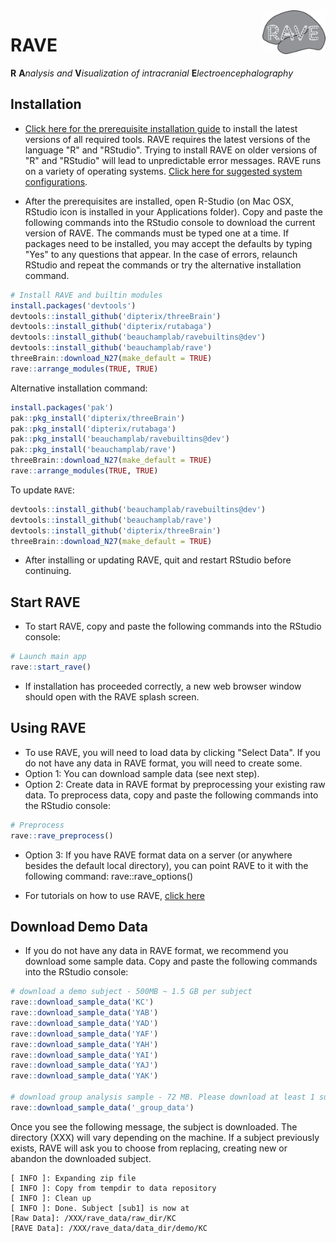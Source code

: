<img src="inst/assets/images/logo-md.jpg" width="20%" align="right" />

# RAVE

__R__ __A__*nalysis and* __V__*isualization of intracranial* __E__*lectroencephalography*


## Installation

* [Click here for the prerequisite installation guide](./Installation.md) to install the latest versions of all required tools. RAVE requires the latest versions of the language "R" and "RStudio". Trying to install RAVE on older versions of "R" and "RStudio" will lead to unpredictable error messages.  RAVE runs on a variety of operating systems. [Click here for suggested system configurations](./Requirements.md).

* After the prerequisites are installed, open R-Studio (on Mac OSX, RStudio icon is installed in your Applications folder). Copy and paste the following commands into the RStudio console to download the current version of RAVE. The commands must be typed one at a time. If packages need to be installed, you may accept the defaults by typing "Yes" to any questions that appear. In the case of errors, relaunch RStudio and repeat the commands or try the alternative installation command.

```r
# Install RAVE and builtin modules
install.packages('devtools')
devtools::install_github('dipterix/threeBrain')
devtools::install_github('dipterix/rutabaga')
devtools::install_github('beauchamplab/ravebuiltins@dev')
devtools::install_github('beauchamplab/rave')
threeBrain::download_N27(make_default = TRUE)
rave::arrange_modules(TRUE, TRUE)
```

Alternative installation command:

```r
install.packages('pak')
pak::pkg_install('dipterix/threeBrain')
pak::pkg_install('dipterix/rutabaga')
pak::pkg_install('beauchamplab/ravebuiltins@dev')
pak::pkg_install('beauchamplab/rave')
threeBrain::download_N27(make_default = TRUE)
rave::arrange_modules(TRUE, TRUE)
```

To update `RAVE`:

```r
devtools::install_github('beauchamplab/ravebuiltins@dev')
devtools::install_github('beauchamplab/rave')
devtools::install_github('dipterix/threeBrain')
threeBrain::download_N27(make_default = TRUE)
```

* After installing or updating RAVE, quit and restart RStudio before continuing.

## Start RAVE 

* To start RAVE, copy and paste the following commands into the RStudio console:
```r
# Launch main app
rave::start_rave()
```
* If installation has proceeded correctly, a new web browser window should open with the RAVE splash screen.

## Using RAVE

* To use RAVE, you will need to load data by clicking "Select Data". If you do not have any data in RAVE format, you will need to create some. 
* Option 1: You can download sample data (see next step).
* Option 2: Create data in RAVE format by preprocessing your existing raw data. To preprocess data, copy and paste the following commands into the RStudio console:
```r
# Preprocess
rave::rave_preprocess()
```
* Option 3: If you have RAVE format data on a server (or anywhere besides the default local directory), you can point RAVE to it with the following command:
rave::rave_options()

* For tutorials on how to use RAVE, [click here](https://openwetware.org/wiki/Beauchamp:RAVE#Tutorials)

## Download Demo Data 

* If you do not have any data in RAVE format, we recommend you download some sample data. Copy and paste the following commands into the RStudio console:

```r
# download a demo subject - 500MB ~ 1.5 GB per subject
rave::download_sample_data('KC')
rave::download_sample_data('YAB')
rave::download_sample_data('YAD')
rave::download_sample_data('YAF')
rave::download_sample_data('YAH')
rave::download_sample_data('YAI')
rave::download_sample_data('YAJ')
rave::download_sample_data('YAK')

# download group analysis sample - 72 MB. Please download at least 1 subject above.
rave::download_sample_data('_group_data')
```

Once you see the following message, the subject is downloaded. The directory (XXX) will vary depending on the machine. If a subject previously exists, RAVE will ask you to choose from replacing, creating new or abandon the downloaded subject. 

```
[ INFO ]: Expanding zip file
[ INFO ]: Copy from tempdir to data repository
[ INFO ]: Clean up
[ INFO ]: Done. Subject [sub1] is now at 
[Raw Data]: /XXX/rave_data/raw_dir/KC
[RAVE Data]: /XXX/rave_data/data_dir/demo/KC
```






